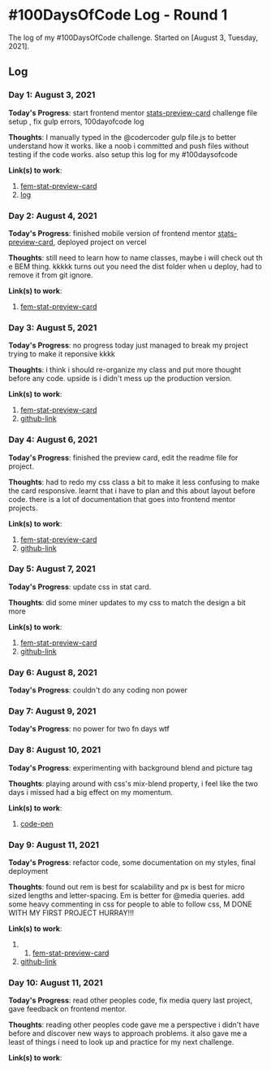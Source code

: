 # #100DaysOfCode Log - Round 1 

The log of my #100DaysOfCode challenge. Started on [August 3, Tuesday, 2021].

## Log

<!-- ### R1D1  -->

### Day 1: August 3, 2021

**Today's Progress**: start frontend mentor [stats-preview-card](https://www.frontendmentor.io/challenges/stats-preview-card-component-8JqbgoU62) challenge file setup , fix gulp errors, 100dayofcode log

**Thoughts**: I manually typed in the @codercoder gulp file.js to better understand how it works. like a noob i committed and push files without testing if the code works. also setup this log for my #100daysofcode

**Link(s) to work**:
1. [fem-stat-preview-card](https://github.com/ZibusisoConrad/fem-stats-preview-card)
2. [log](https://github.com/ZibusisoConrad/100-days-of-code)

### Day 2: August 4, 2021

**Today's Progress**: finished mobile version of frontend mentor [stats-preview-card](https://www.frontendmentor.io/challenges/stats-preview-card-component-8JqbgoU62), deployed project on vercel

**Thoughts**: still need to learn how to name classes, maybe i will check out th e BEM thing. kkkkk turns out you need the dist folder when u deploy, had to remove it from git ignore.

**Link(s) to work**:
1. [fem-stat-preview-card](https://fem-stats-preview-card-delta.vercel.app/)

### Day 3: August 5, 2021

**Today's Progress**: no progress today just managed to break my project trying to make it reponsive kkkk

**Thoughts**: i think i should re-organize my class and put more thought before any code. upside is i didn't mess up the production version.

**Link(s) to work**:
1. [fem-stat-preview-card](https://fem-stats-preview-card-delta.vercel.app/)
2. [github-link](https://github.com/ZibusisoConrad/fem-stats-preview-card)

### Day 4: August 6, 2021

**Today's Progress**: finished the preview card, edit the readme file for project.

**Thoughts**: had to redo my css class a bit to make it less confusing to make the card responsive. learnt that i have to plan and this about layout before code. there is a lot of documentation that goes into frontend mentor projects.

**Link(s) to work**:
1. [fem-stat-preview-card](https://fem-stats-preview-card-delta.vercel.app/)
2. [github-link](https://github.com/ZibusisoConrad/fem-stats-preview-card)

### Day 5: August 7, 2021

**Today's Progress**: update css in stat card.

**Thoughts**: did some miner updates to my css to match the design a bit more

**Link(s) to work**:
1. [fem-stat-preview-card](https://fem-stats-preview-card-delta.vercel.app/)
2. [github-link](https://github.com/ZibusisoConrad/fem-stats-preview-card)

### Day 6: August 8, 2021

**Today's Progress**: couldn't do any coding non power

### Day 7: August 9, 2021

**Today's Progress**: no power for two fn days wtf

### Day 8: August 10, 2021

**Today's Progress**: experimenting with background blend and picture tag

**Thoughts**: playing around with css's mix-blend property, i feel like the two days i missed had a big effect on my momentum. 

**Link(s) to work**:
1. [code-pen](https://codepen.io/zibusisoconrad/pen/MWmZNMB)

### Day 9: August 11, 2021

**Today's Progress**: refactor code, some documentation on my styles, final deployment 

**Thoughts**: found out rem is best for scalability and px is best for micro sized lengths and letter-spacing. Em is better for @media queries. add some heavy commenting in css for people to able to follow css, M DONE WITH MY FIRST PROJECT HURRAY!!! 

**Link(s) to work**:
1. 1. [fem-stat-preview-card](https://www.frontendmentor.io/solutions/stats-preveiw-card-using-sass-uCHADz1WQ)
2. [github-link](https://github.com/ZibusisoConrad/fem-stats-preview-card)

### Day 10: August 11, 2021

**Today's Progress**: read other peoples code, fix media query last project, gave feedback on frontend mentor.

**Thoughts**: reading other peoples code gave me a perspective i didn't have before and discover new ways to approach problems. it also gave me a least of things i need to look up and practice for my next challenge.

**Link(s) to work**:

<!-- ### Day 0: February 30, 2016 (Example 2)
##### (delete me or comment me out)

**Today's Progress**: Fixed CSS, worked on canvas functionality for the app.

**Thoughts**: I really struggled with CSS, but, overall, I feel like I am slowly getting better at it. Canvas is still new for me, but I managed to figure out some basic functionality.

**Link(s) to work**: [Calculator App](http://www.example.com) -->

